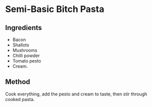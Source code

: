 # Semi-Basic Bitch Pasta

## Ingredients
- Bacon
- Shallots
- Mushrooms
- Chilli powder
- Tomato pesto
- Cream. 

## Method
Cook everything, add the pesto and cream to taste, then stir through cooked pasta.